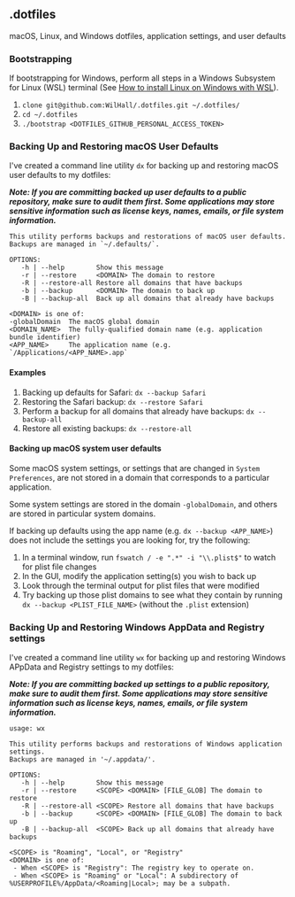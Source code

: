 ## .dotfiles

macOS, Linux, and Windows dotfiles, application settings, and user defaults


### Bootstrapping

If bootstrapping for Windows, perform all steps in a Windows Subsystem for Linux (WSL) terminal (See [How to install Linux on Windows with WSL](https://learn.microsoft.com/en-us/windows/wsl/install)).

1. `clone git@github.com:WilHall/.dotfiles.git ~/.dotfiles/`
1. `cd ~/.dotfiles`
1. `./bootstrap <DOTFILES_GITHUB_PERSONAL_ACCESS_TOKEN>`


### Backing Up and Restoring macOS User Defaults

I've created a command line utility `dx` for backing up and restoring macOS
user defaults to my dotfiles:

***Note: If you are committing backed up user defaults to a public repository,
make sure to audit them first. Some applications may store sensitive information
such as license keys, names, emails, or file system information.***

```shell
This utility performs backups and restorations of macOS user defaults.
Backups are managed in `~/.defaults/`.

OPTIONS:
   -h | --help        Show this message
   -r | --restore     <DOMAIN> The domain to restore
   -R | --restore-all Restore all domains that have backups
   -b | --backup      <DOMAIN> The domain to back up
   -B | --backup-all  Back up all domains that already have backups

<DOMAIN> is one of:
-globalDomain  The macOS global domain
<DOMAIN_NAME>  The fully-qualified domain name (e.g. application bundle identifier)
<APP_NAME>     The application name (e.g. `/Applications/<APP_NAME>.app`
```

#### Examples

1. Backing up defaults for Safari: `dx --backup Safari`
1. Restoring the Safari backup: `dx --restore Safari`
1. Perform a backup for all domains that already have backups: `dx
   --backup-all`
1. Restore all existing backups: `dx --restore-all`

#### Backing up macOS system user defaults

Some macOS system settings, or settings that are changed in `System
Preferences`, are not stored in a domain that corresponds to a particular application.

Some system settings are stored in the domain `-globalDomain`, and others are
stored in particular system domains.

If backing up defaults using the app name (e.g. `dx --backup <APP_NAME>`) does
not include the settings you are looking for, try the following:

1. In a terminal window, run `fswatch / -e ".*" -i "\\.plist$"` to watch for plist file changes
1. In the GUI, modify the application setting(s) you wish to back up
1. Look through the terminal output for plist files that were modified
1. Try backing up those plist domains to see what they contain by running `dx
   --backup <PLIST_FILE_NAME>` (without the `.plist` extension)

### Backing Up and Restoring Windows AppData and Registry settings 

I've created a command line utility `wx` for backing up and restoring Windows
APpData and Registry settings to my dotfiles:

***Note: If you are committing backed up settings to a public repository,
make sure to audit them first. Some applications may store sensitive information
such as license keys, names, emails, or file system information.***

```shell
usage: wx

This utility performs backups and restorations of Windows application settings.
Backups are managed in '~/.appdata/'.

OPTIONS:
   -h | --help        Show this message
   -r | --restore     <SCOPE> <DOMAIN> [FILE_GLOB] The domain to restore
   -R | --restore-all <SCOPE> Restore all domains that have backups
   -b | --backup      <SCOPE> <DOMAIN> [FILE_GLOB] The domain to back up
   -B | --backup-all  <SCOPE> Back up all domains that already have backups

<SCOPE> is "Roaming", "Local", or "Registry"
<DOMAIN> is one of:
 - When <SCOPE> is "Registry": The registry key to operate on.
 - When <SCOPE> is "Roaming" or "Local": A subdirectory of %USERPROFILE%/AppData/<Roaming|Local>; may be a subpath.
```

